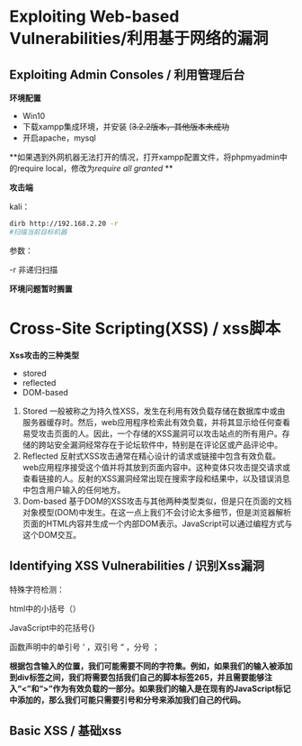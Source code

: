 # Exploiting Web-based Vulnerabilities/利用基于网络的漏洞

## Exploiting Admin Consoles / 利用管理后台

**环境配置**

* Win10
* 下载xampp集成环境，并安装 (~~3.2.2版本，其他版本未成功~~
* 开启apache，mysql

**如果遇到外网机器无法打开的情况，打开xampp配置文件，将phpmyadmin中的require local，修改为*require all granted* **

**攻击端**

kali：

```bash
dirb http://192.168.2.20 -r 
#扫描当前目标机器
```

参数：

-r 非递归扫描

**环境问题暂时搁置**

# Cross-Site Scripting(XSS) / xss脚本

**Xss攻击的三种类型**

* stored
* reflected
* DOM-based

1. Stored 一般被称之为持久性XSS，发生在利用有效负载存储在数据库中或由服务器缓存时。然后，web应用程序检索此有效负载，并将其显示给任何查看易受攻击页面的人。因此，一个存储的XSS漏洞可以攻击站点的所有用户。存储的跨站安全漏洞经常存在于论坛软件中，特别是在评论区或产品评论中。
2. Reflected 反射式XSS攻击通常在精心设计的请求或链接中包含有效负载。web应用程序接受这个值并将其放到页面内容中。这种变体只攻击提交请求或查看链接的人。反射的XSS漏洞经常出现在搜索字段和结果中，以及错误消息中包含用户输入的任何地方。
3. Dom-based 基于DOM的XSS攻击与其他两种类型类似，但是只在页面的文档对象模型(DOM)中发生。在这一点上我们不会讨论太多细节，但是浏览器解析页面的HTML内容并生成一个内部DOM表示。JavaScript可以通过编程方式与这个DOM交互。

## Identifying XSS Vulnerabilities / 识别Xss漏洞

特殊字符检测：

html中的小括号（）

JavaScript中的花括号{}

函数声明中的单引号 ‘ ，双引号 “ ，分号 ；

**根据包含输入的位置，我们可能需要不同的字符集。例如，如果我们的输入被添加到div标签之间，我们将需要包括我们自己的脚本标签265，并且需要能够注入“<”和“>”作为有效负载的一部分。如果我们的输入是在现有的JavaScript标记中添加的，那么我们可能只需要引号和分号来添加我们自己的代码。**

## Basic XSS / 基础xss

